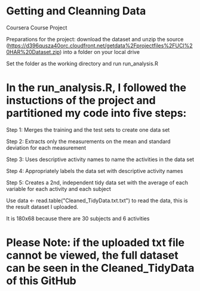 # Getting and Cleanning Data

Coursera Course Project

Preparations for the project: download the dataset and unzip the source (https://d396qusza40orc.cloudfront.net/getdata%2Fprojectfiles%2FUCI%20HAR%20Dataset.zip) into a folder on your local drive


Set the folder as the working directory and run run_analysis.R


# In the run_analysis.R, I followed the instuctions of the project and partitioned my code into five steps:
Step 1: Merges the training and the test sets to create one data set

Step 2: Extracts only the measurements on the mean and standard deviation for each measurement

Step 3: Uses descriptive activity names to name the activities in the data set

Step 4: Appropriately labels the data set with descriptive activity names

Step 5: Creates a 2nd, independent tidy data set with the average of each variable for each activity and each subject


Use data <- read.table("Cleaned_TidyData.txt.txt") to read the data, this is the result dataset I uploaded. 

It is 180x68 because there are 30 subjects and 6 activities

# Please Note: if the uploaded txt file cannot be viewed, the full dataset can be seen in the Cleaned_TidyData of this GitHub
